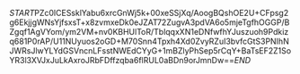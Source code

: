 $START$PZc0lCESsklYabu6xrcGnWj5k+00xeSSjXq/AoogBQshOE2U+CFpsg2g6EkjjgWNsYjfsxsT+x8zvmxeDk0eJZAT72ZugvA3pdVA6o5mjeTgfhOGGP/BZgqf1AgVYom/ym2VM+nv0KBHUlToR/TblqqxXN1eDNfwfhYJuszuoh9Pdkizq681P0rAP/U11NUyuos2oGD+M70Snn4Tpxh4Xd0ZvyRZuI3bvfcGtS3PNIhNJWRsJlwYLYdGSVncnLFsstNWEdCYyG+1mBZlyPhSep5rCqY+BaTsEF2Z1SoYR3l3XVJxJuLkAxroJRbFDffzqba6flRUL0aBDn9orJmnDw==$END$